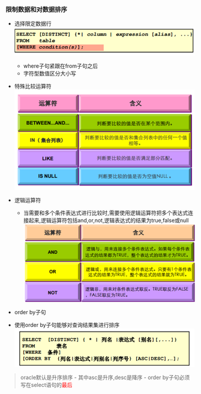 ### 限制数据和对数据排序

+ 选择限定数据行
  ![where](/images/where.png)
  - where子句紧跟在from子句之后
  - 字符型数值区分大小写
+ 特殊比较运算符
  ![](/images/特殊比较.png)

+ 逻辑运算符
  - 当需要和多个条件表达式进行比较时,需要使用逻辑运算符把多个表达式连接起来,逻辑运算符包括and,or,not,逻辑表达式的结果为true,false或null
  ![逻辑运算符](/images/逻辑运算符.png)

+  order by子句
  - 使用order by子句能够对查询结果集进行排序
  ![](/images/orderby.png)
  > oracle默认是升序排序
    - 其中asc是升序,desc是降序
    - order by子句必须写在select语句的<font color="red">最后</font>
